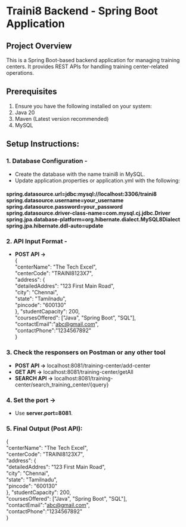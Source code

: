 # Traini8 Backend - Spring Boot Application

## Project Overview
This is a Spring Boot-based backend application for managing training centers. It provides REST APIs for handling training center-related operations.

## Prerequisites
1. Ensure you have the following installed on your system:
2. Java 20
3. Maven (Latest version recommended)
4. MySQL

## Setup Instructions:
### 1. Database Configuration -
* Create the database with the name traini8 in MySQL.
* Update application.properties or application.yml with the following:
#### 
**spring.datasource.url=jdbc:mysql://localhost:3306/traini8**
<br/>
**spring.datasource.username=your_username**
<br/>
**spring.datasource.password=your_password**
<br/>
**spring.datasource.driver-class-name=com.mysql.cj.jdbc.Driver**
<br/>
**spring.jpa.database-platform=org.hibernate.dialect.MySQL8Dialect**
<br/>
**spring.jpa.hibernate.ddl-auto=update**
<br/>

### 2. API Input Format -
* **POST API ->**<br>
  {<br>
  "centerName": "The Tech Excel",<br>
  "centerCode": "TRAINI8123X7",<br>
  "address": {<br>
    "detailedAddres": "123 First Main Road",<br>
    "city": "Chennai",<br>
    "state": "Tamilnadu",<br>
    "pincode": "600130"<br>
  },
  "studentCapacity": 200,<br>
  "coursesOffered": ["Java", "Spring Boot", "SQL"],<br>
  "contactEmail":"abc@gmail.com",<br>
  "contactPhone":"1234567892"<br>
}<br>


### 3. Check the responsers on Postman or any other tool
* **POST API ->** localhost:8081/training-center/add-center
* **GET API ->** localhost:8081/training-center/getAll
* **SEARCH API ->** localhost:8081/training-center/search_training_center/{query}

### 4. Set the port ->
* Use **server.port=8081**.

### 5. Final Output (Post API):
 {<br>
  "centerName": "The Tech Excel",<br>
  "centerCode": "TRAINI8123X7",<br>
  "address": {<br>
    "detailedAddres": "123 First Main Road",<br>
    "city": "Chennai",<br>
    "state": "Tamilnadu",<br>
    "pincode": "600130"<br>
  },
  "studentCapacity": 200,<br>
  "coursesOffered": ["Java", "Spring Boot", "SQL"],<br>
  "contactEmail":"abc@gmail.com",<br>
  "contactPhone":"1234567892"<br>
}<br>

